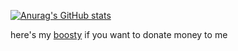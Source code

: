 
[![Anurag's GitHub stats](https://github-readme-stats.vercel.app/api?username=inftord)](https://github.com/anuraghazra/github-readme-stats)

here's my [boosty](https://boosty.io/InFTord) if you want to donate money to me